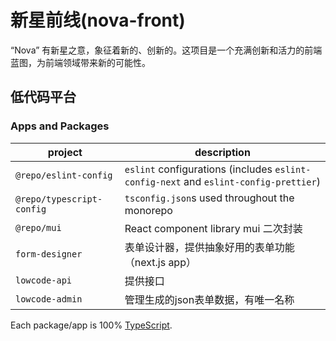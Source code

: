 # 新星前线(nova-front)

“Nova” 有新星之意，象征着新的、创新的。这项目是一个充满创新和活力的前端蓝图，为前端领域带来新的可能性。

## 低代码平台

### Apps and Packages

| project                   | description                                                                          |
| ------------------------- | ------------------------------------------------------------------------------------ |
| `@repo/eslint-config`     | `eslint` configurations (includes `eslint-config-next` and `eslint-config-prettier`) |
| `@repo/typescript-config` | `tsconfig.json`s used throughout the monorepo                                        |
| `@repo/mui`               | React component library mui 二次封装                                                 |
| `form-designer`           | 表单设计器，提供抽象好用的表单功能（next.js app）                                    |
| `lowcode-api`             | 提供接口                                                                             |
| `lowcode-admin`           | 管理生成的json表单数据，有唯一名称                                                   |

Each package/app is 100% [TypeScript](https://www.typescriptlang.org/).
